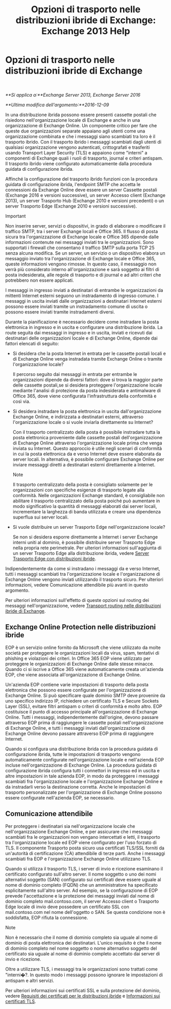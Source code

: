 ﻿---
title: 'Opzioni di trasporto nelle distribuzioni ibride di Exchange: Exchange 2013 Help'
TOCTitle: Opzioni di trasporto nelle distribuzioni ibride di Exchange
ms:assetid: da605a78-5429-4de8-8b04-bc4c45a41ba1
ms:mtpsurl: https://technet.microsoft.com/it-it/library/JJ659055(v=EXCHG.150)
ms:contentKeyID: 50482159
ms.date: 01/10/2018
mtps_version: v=EXCHG.150
ms.translationtype: HT
---

# Opzioni di trasporto nelle distribuzioni ibride di Exchange

 

_**Si applica a:**Exchange Server 2013, Exchange Server 2016_

_**Ultima modifica dell'argomento:**2016-12-09_

In una distribuzione ibrida possono essere presenti cassette postali che risiedono nell'organizzazione locale di Exchange e anche in una organizzazione di Exchange Online. Un componente critico per fare che queste due organizzazioni separate appaiano agli utenti come una organizzazione combinata e che i messaggi siano scambiati tra loro è il trasporto ibrido. Con il trasporto ibrido i messaggi scambiati dagli utenti di qualsiasi organizzazione vengono autenticati, crittografati e trasferiti usando Transport Layer Security (TLS) e appaiono come "interni" a componenti di Exchange quali i ruoli di trasporto, journal e criteri antispam. Il trasporto ibrido viene configurato automaticamente dalla procedura guidata di configurazione ibrida.

Affinché la configurazione del trasporto ibrido funzioni con la procedura guidata di configurazione ibrida, l'endpoint SMTP che accetta le connessioni da Exchange Online deve essere un server Cassette postali (Exchange 2016 e versioni successive), un server Accesso client (Exchange 2013), un server Trasporto Hub (Exchange 2010 e versioni precedenti) o un server Trasporto Edge (Exchange 2010 e versioni successive).


> [!IMPORTANT]
> Non inserire server, servizi o dispositivi, in grado di elaborare o modificare il traffico SMTP, tra i server Exchange locali e Office 365. Il flusso di posta sicura tra l'organizzazione di Exchange locale e Office 365 dipende dalle informazioni contenute nei messaggi inviati tra le organizzazioni. Sono supportati i firewall che consentano il traffico SMTP sulla porta TCP 25 senza alcuna modifica. Se un server, un servizio o un dispositivo elabora un messaggio inviato tra l'organizzazione di Exchange locale e Office 365, queste informazioni vengono rimosse. In questo caso, il messaggio non verrà più considerato interno all'organizzazione e sarà soggetto ai filtri di posta indesiderata, alle regole di trasporto e di journal e ad altri criteri che potrebbero non essere applicati.



I messaggi in ingresso inviati a destinatari di entrambe le organizzazioni da mittenti Internet esterni seguono un instradamento di ingresso comune. I messaggi in uscita inviati dalle organizzazioni a destinatari Internet esterni possono essere inviati tramite un instradamento comune di uscita o possono essere inviati tramite instradamenti diversi.

Durante la pianificazione è necessario decidere come instradare la posta elettronica in ingresso e in uscita e configurare una distribuzione ibrida. La route seguita dai messaggi in ingresso e in uscita, inviati e ricevuti dai destinatari delle organizzazioni locale e di Exchange Online, dipende dai fattori elencati di seguito:

  - Si desidera che la posta Internet in entrata per le cassette postali locali e di Exchange Online venga instradata tramite Exchange Online o tramite l'organizzazione locale?
    
    Il percorso seguito dai messaggi in entrata per entrambe le organizzazioni dipende da diversi fattori: dove si trova la maggior parte delle cassette postali,se si desidera proteggere l'organizzazione locale mediante l'analisi di protezione da posta indesiderata e antimalware di Office 365, dove viene configurata l'infrastruttura della conformità e così via.

  - Si desidera instradare la posta elettronica in uscita dall'organizzazione Exchange Online, e indirizzata a destinatari esterni, attraverso l'organizzazione locale o si vuole inviarla direttamente su Internet?
    
    Con il trasporto centralizzato della posta è possibile instradare tutta la posta elettronica proveniente dalle cassette postali dell'organizzazione di Exchange Online attraverso l'organizzazione locale prima che venga inviata su Internet. Questo approccio è utile negli scenari di conformità in cui la posta elettronica da e verso Internet deve essere elaborata da server locali. In alternativa, è possibile configurare Exchange Online per inviare messaggi diretti a destinatari esterni direttamente a Internet.
    

    > [!NOTE]
    > Il trasporto centralizzato della posta è consigliato solamente per le organizzazioni con specifiche esigenze di trasporto legate alla conformità. Nelle organizzazioni Exchange standard, è consigliabile non abilitare il trasporto centralizzato della posta poiché può aumentare in modo significativo la quantità di messaggi elaborati dai server locali, incrementare la larghezza di banda utilizzata e creare una dipendenza superflua sui server locali.



  - Si vuole distribuire un server Trasporto Edge nell'organizzazione locale?
    
    Se non si desidera esporre direttamente a Internet i server Exchange interni uniti al dominio, è possibile distribuire server Trasporto Edge nella propria rete perimetrale. Per ulteriori informazioni sull'aggiunta di un server Trasporto Edge alla distribuzione ibrida, vedere [Server Trasporto Edge con distribuzioni ibride](edge-transport-servers-with-hybrid-deployments-exchange-2013-help.md).

Indipendentemente da come si instradano i messaggi da e verso Internet, tutti i messaggi scambiati tra l'organizzazione locale e l'organizzazione di Exchange Online vengono inviati utilizzando il trasporto sicuro. Per ulteriori informazioni, vedere Comunicazione attendibile più avanti in questo argomento.

Per ulteriori informazioni sull'effetto di queste opzioni sul routing dei messaggi nell'organizzazione, vedere [Transport routing nelle distribuzioni ibride di Exchange](transport-routing-in-exchange-hybrid-deployments-exchange-2013-help.md).

## Exchange Online Protection nelle distribuzioni ibride

EOP è un servizio online fornito da Microsoft che viene utilizzato da molte società per proteggere le organizzazioni locali da virus, spam, tentativi di phishing e violazioni dei criteri. In Office 365 EOP viene utilizzato per proteggere le organizzazioni di Exchange Online dalle stesse minacce. Quando ci si iscrive a Office 365 viene automaticamente creata un'azienda EOP, che viene associata all'organizzazione di Exchange Online.

Un'azienda EOP contiene varie impostazioni di trasporto della posta elettronica che possono essere configurate per l'organizzazione di Exchange Online. Si può specificare quale dominio SMTP deve provenire da uno specifico indirizzo IP, richiedere un certificato TLS e Secure Sockets Layer (SSL), evitare filtri antispam o criteri di conformità e molto altro. EOP costituisce il punto di accesso principale all'organizzazione di Exchange Online. Tutti i messaggi, indipendentemente dall'origine, devono passare attraverso EOP prima di raggiungere le cassette postali nell'organizzazione di Exchange Online, e tutti i messaggi inviati dall'organizzazione di Exchange Online devono passare attraverso EOP prima di raggiungere Internet.

Quando si configura una distribuzione ibrida con la procedura guidata di configurazione ibrida, tutte le impostazioni di trasporto vengono automaticamente configurate nell'organizzazione locale e nell'azienda EOP incluse nell'organizzazione di Exchange Online. La procedura guidata di configurazione ibrida configura tutti i connettori in ingresso ed in uscita e altre impostazioni in tale azienda EOP, in modo da proteggere i messaggi scambiati fra l'organizzazione locale e l'organizzazione Exchange Online e da instradarli verso la destinazione corretta. Anche le impostazioni di trasporto personalizzate per l'organizzazione di Exchange Online possono essere configurate nell'azienda EOP, se necessario.

## Comunicazione attendibile

Per proteggere i destinatari sia nell'organizzazione locale che nell'organizzazione Exchange Online, e per assicurare che i messaggi scambiati fra le organizzazioni non vengano intercettati e letti, il trasporto tra l'organizzazione locale ed EOP viene configurato per l'uso forzato di TLS. Il componente Trasporto posta sicuro usa certificati TLS/SSL forniti da un'autorità di certificazione (CA) attendibile di terze parti. Anche i messaggi scambiati fra EOP e l'organizzazione Exchange Online utilizzano TLS.

Quando si utilizza il trasporto TLS, i server di invio e ricezione esaminano il certificato configurato sull'altro server. Il nome soggetto o uno dei nomi alternativi soggetto (SAN) configurato sui certificati deve essere uguale al nome di dominio completo (FQDN) che un amministratore ha specificato esplicitamente sull'altro server. Ad esempio, se la configurazione di EOP prevede l'accettazione e la protezione dei messaggi inviati dal nome di dominio completo mail.contoso.com, il server Accesso client o Trasporto Edge locale di invio deve possedere un certificato SSL con mail.contoso.com nel nome dell'oggetto o SAN. Se questa condizione non è soddisfatta, EOP rifiuta la connessione.


> [!NOTE]
> Non è necessario che il nome di dominio completo sia uguale al nome di dominio di posta elettronica dei destinatari. L'unico requisito è che il nome di dominio completo nel nome soggetto o nome alternativo soggetto del certificato sia uguale al nome di dominio completo accettato dai server di invio e ricezione.



Oltre a utilizzare TLS, i messaggi tra le organizzazioni sono trattati come "interni�?. In questo modo i messaggi possono ignorare le impostazioni di antispam e altri servizi.

Per ulteriori informazioni sui certificati SSL e sulla protezione del dominio, vedere [Requisiti dei certificati per le distribuzioni ibride](certificate-requirements-for-hybrid-deployments-exchange-2013-help.md) e [Informazioni sui certificati TLS](http://go.microsoft.com/fwlink/p/?linkid=187237).

